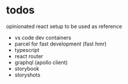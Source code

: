 # todos
opinionated react setup to be used as reference 

- vs code dev containers
- parcel for fast development (fast hmr)
- typescript
- react router
- graphql (apollo client)
- storybook
- storyshots
